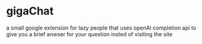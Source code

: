 # gigaChat
a small google extension for lazy people that uses openAI completion api to give you a brief anwser for your question insted of visiting the site 
